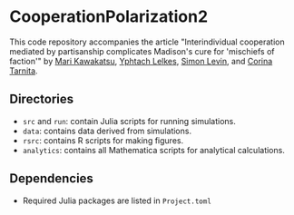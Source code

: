 # CooperationPolarization2

This code repository accompanies the article "Interindividual cooperation mediated by partisanship complicates Madison's cure for 'mischiefs of faction'" by [Mari Kawakatsu](https://www.marikawakatsu.com/), [Yphtach Lelkes](https://www.ylelkes.com/), [Simon Levin](https://slevin.princeton.edu/), and [Corina Tarnita](https://scholar.princeton.edu/ctarnita).

## Directories
* ```src``` and ```run```: contain Julia scripts for running simulations.
* ```data```: contains data derived from simulations.
* ```rsrc```: contains R scripts for making figures.
* ```analytics```: contains all Mathematica scripts for analytical calculations.

## Dependencies
* Required Julia packages are listed in ```Project.toml```
